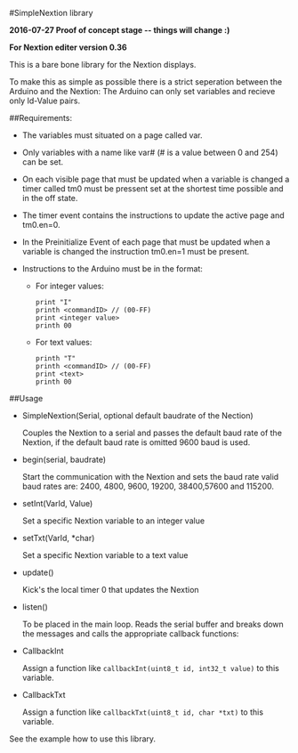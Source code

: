 #SimpleNextion library

<b> 2016-07-27 Proof of concept stage -- things will change :)

For Nextion editer version 0.36 </b>

This is a bare bone library for the Nextion displays.

To make this as simple as possible there is a strict seperation between the Arduino and the Nextion:
The Arduino can only set variables and recieve only Id-Value pairs.

##Requirements:
* The variables must situated on a page called var.

* Only variables with a name like var# (# is a value between 0 and 254) can be set.

* On each visible page that must be updated when a variable is changed a timer called tm0 must be pressent set at the shortest time possible and in the off state.

* The timer event contains the instructions to update the active page and tm0.en=0.

* In the Preinitialize Event of each page that must be updated when a variable is changed the instruction tm0.en=1 must be present.

* Instructions to the Arduino must be in the format:

  * For integer values:
    ```
    print "I"
    printh <commandID> // (00-FF)
    print <integer value>
    printh 00
    ``` 

  * For text values:
    ```
    printh "T"
    printh <commandID> // (00-FF) 
    print <text>
    printh 00
    ```


##Usage
* SimpleNextion(Serial, optional default baudrate of the Nection)

  Couples the Nextion to a serial and passes the default baud rate of the Nextion, if the default baud rate is omitted 9600 baud is used.
 
* begin(serial, baudrate)

  Start the communication with the Nextion and sets the baud rate valid baud rates are: 2400, 4800, 9600, 19200, 38400,57600 and 115200.

* setInt(VarId, Value)

  Set a specific Nextion variable to an integer value

* setTxt(VarId, *char)

  Set a specific Nextion variable to a text value
  
* update()

  Kick's the local timer 0 that updates the Nextion  
 
* listen()

  To be placed in the main loop. Reads the serial buffer and breaks down the messages and calls the appropriate callback functions:

* CallbackInt

  Assign a function like `callbackInt(uint8_t id, int32_t value)` to this variable.

* CallbackTxt

  Assign a function like `callbackTxt(uint8_t id, char *txt)` to this variable.



See the example how to use this library.

 
